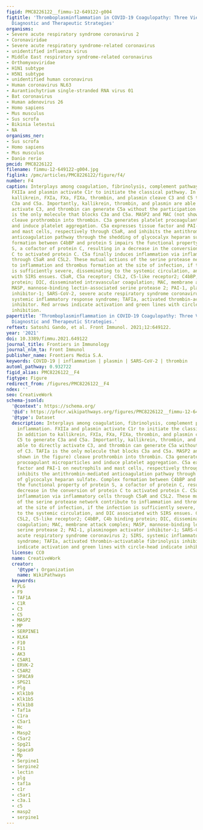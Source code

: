```yaml
---
figid: PMC8226122__fimmu-12-649122-g004
figtitle: 'Thromboplasminflammation in COVID-19 Coagulopathy: Three Viewpoints for
  Diagnostic and Therapeutic Strategies'
organisms:
- Severe acute respiratory syndrome coronavirus 2
- Coronaviridae
- Severe acute respiratory syndrome-related coronavirus
- unidentified influenza virus
- Middle East respiratory syndrome-related coronavirus
- Orthomyxoviridae
- H1N1 subtype
- H5N1 subtype
- unidentified human coronavirus
- Human coronavirus NL63
- Aurantiochytrium single-stranded RNA virus 01
- Bat coronavirus
- Human adenovirus 26
- Homo sapiens
- Mus musculus
- Sus scrofa
- Bikinia letestui
- NA
organisms_ner:
- Sus scrofa
- Homo sapiens
- Mus musculus
- Danio rerio
pmcid: PMC8226122
filename: fimmu-12-649122-g004.jpg
figlink: /pmc/articles/PMC8226122/figure/f4/
number: F4
caption: Interplays among coagulation, fibrinolysis, complement pathways, and inflammation.
  FXIIa and plasmin activate C1r to initiate the classical pathway. In addition to
  kallikrein, FXIa, FXa, FIXa, thrombin, and plasmin cleave C3 and C5 to generate
  C3a and C5a. Importantly, kallikrein, thrombin, and plasmin are able to directly
  activate C3, and thrombin can generate C5a without the participation of C3. TAFIa
  is the only molecule that blocks C3a and C5a. MASP2 and MAC (not shown in the figure)
  cleave prothrombin into thrombin. C3a generates platelet procoagulant microparticles
  and induce platelet aggregation. C5a expresses tissue factor and PAI-1 on neutrophils
  and mast cells, respectively through C5aR, and inhibits the antithrombin-mediated
  anticoagulation pathway through the shedding of glycocalyx heparan sulfate. Complex
  formation between C4bBP and protein S impairs the functional property of protein
  S, a cofactor of protein C, resulting in a decrease in the conversion of protein
  C to activated protein C. C5a finally induces inflammation via inflammatory cells
  through C5aR and C5L2. These mutual actions of the serine protease network contribute
  to inflammation and thrombus formation at the site of infection, if the infection
  is sufficiently severe, disseminating to the systemic circulation, and DIC associated
  with SIRS ensues. C5aR, C5a receptor; C5L2, C5-like receptor2; C4bBP, C4b binding
  protein; DIC, disseminated intravascular coagulation; MAC, membrane attack complex;
  MASP, mannose-binding lectin-associated serine protease 2; PAI-1, plasminogen activator
  inhibitor-1; SARS-CoV-2, severe acute respiratory syndrome coronavirus 2; SIRS,
  systemic inflammatory response syndrome; TAFIa, activated thrombin-activatable fibrinolysis
  inhibitor. Red arrows indicate activation and green lines with circle-head indicate
  inhibition.
papertitle: 'Thromboplasminflammation in COVID-19 Coagulopathy: Three Viewpoints for
  Diagnostic and Therapeutic Strategies.'
reftext: Satoshi Gando, et al. Front Immunol. 2021;12:649122.
year: '2021'
doi: 10.3389/fimmu.2021.649122
journal_title: Frontiers in Immunology
journal_nlm_ta: Front Immunol
publisher_name: Frontiers Media S.A.
keywords: COVID-19 | inflammation | plasmin | SARS-CoV-2 | thrombin
automl_pathway: 0.932722
figid_alias: PMC8226122__F4
figtype: Figure
redirect_from: /figures/PMC8226122__F4
ndex: ''
seo: CreativeWork
schema-jsonld:
  '@context': https://schema.org/
  '@id': https://pfocr.wikipathways.org/figures/PMC8226122__fimmu-12-649122-g004.html
  '@type': Dataset
  description: Interplays among coagulation, fibrinolysis, complement pathways, and
    inflammation. FXIIa and plasmin activate C1r to initiate the classical pathway.
    In addition to kallikrein, FXIa, FXa, FIXa, thrombin, and plasmin cleave C3 and
    C5 to generate C3a and C5a. Importantly, kallikrein, thrombin, and plasmin are
    able to directly activate C3, and thrombin can generate C5a without the participation
    of C3. TAFIa is the only molecule that blocks C3a and C5a. MASP2 and MAC (not
    shown in the figure) cleave prothrombin into thrombin. C3a generates platelet
    procoagulant microparticles and induce platelet aggregation. C5a expresses tissue
    factor and PAI-1 on neutrophils and mast cells, respectively through C5aR, and
    inhibits the antithrombin-mediated anticoagulation pathway through the shedding
    of glycocalyx heparan sulfate. Complex formation between C4bBP and protein S impairs
    the functional property of protein S, a cofactor of protein C, resulting in a
    decrease in the conversion of protein C to activated protein C. C5a finally induces
    inflammation via inflammatory cells through C5aR and C5L2. These mutual actions
    of the serine protease network contribute to inflammation and thrombus formation
    at the site of infection, if the infection is sufficiently severe, disseminating
    to the systemic circulation, and DIC associated with SIRS ensues. C5aR, C5a receptor;
    C5L2, C5-like receptor2; C4bBP, C4b binding protein; DIC, disseminated intravascular
    coagulation; MAC, membrane attack complex; MASP, mannose-binding lectin-associated
    serine protease 2; PAI-1, plasminogen activator inhibitor-1; SARS-CoV-2, severe
    acute respiratory syndrome coronavirus 2; SIRS, systemic inflammatory response
    syndrome; TAFIa, activated thrombin-activatable fibrinolysis inhibitor. Red arrows
    indicate activation and green lines with circle-head indicate inhibition.
  license: CC0
  name: CreativeWork
  creator:
    '@type': Organization
    name: WikiPathways
  keywords:
  - PLG
  - F9
  - TAF1A
  - C1R
  - C3
  - C5
  - MASP2
  - MP
  - SERPINE1
  - KLK4
  - F10
  - F11
  - AK3
  - C5AR1
  - ERVK-2
  - C5AR2
  - SPACA9
  - SPG21
  - Plg
  - Klk1b9
  - Klk1b5
  - Klk1b8
  - Taf1a
  - C1ra
  - C5ar1
  - Hc
  - Masp2
  - C5ar2
  - Spg21
  - Spaca9
  - Mp
  - Serpine1
  - Serpine2
  - lectin
  - plg
  - taf1a
  - c1r
  - c5ar1
  - c3a.1
  - c5
  - masp2
  - serpine1
---
```

